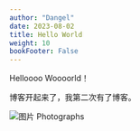 ```yaml
---
author: "Dangel"
date: 2023-08-02
title: Hello World
weight: 10
bookFooter: False
---
```


Helloooo Woooorld！

博客开起来了，我第二次有了博客。

![图片 Photographs](https://oo7.iou.icu/bicture/hello-world.jpg)